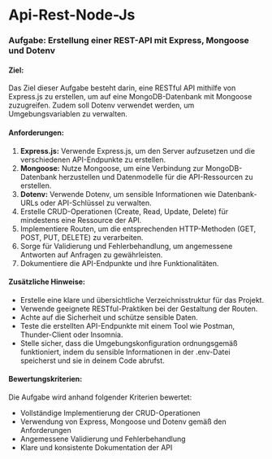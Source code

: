 # Api-Rest-Node-Js
### Aufgabe: Erstellung einer REST-API mit Express, Mongoose und Dotenv

#### Ziel:
Das Ziel dieser Aufgabe besteht darin, eine RESTful API mithilfe von Express.js zu erstellen, um auf eine MongoDB-Datenbank mit Mongoose zuzugreifen. Zudem soll Dotenv verwendet werden, um Umgebungsvariablen zu verwalten.

#### Anforderungen:

1. **Express.js:** Verwende Express.js, um den Server aufzusetzen und die verschiedenen API-Endpunkte zu erstellen.
2. **Mongoose:** Nutze Mongoose, um eine Verbindung zur MongoDB-Datenbank herzustellen und Datenmodelle für die API-Ressourcen zu erstellen.
3. **Dotenv:** Verwende Dotenv, um sensible Informationen wie Datenbank-URLs oder API-Schlüssel zu verwalten.
4. Erstelle CRUD-Operationen (Create, Read, Update, Delete) für mindestens eine Ressource der API.
5. Implementiere Routen, um die entsprechenden HTTP-Methoden (GET, POST, PUT, DELETE) zu verarbeiten.
6. Sorge für Validierung und Fehlerbehandlung, um angemessene Antworten auf Anfragen zu gewährleisten.
7. Dokumentiere die API-Endpunkte und ihre Funktionalitäten.

#### Zusätzliche Hinweise:
- Erstelle eine klare und übersichtliche Verzeichnisstruktur für das Projekt.
- Verwende geeignete RESTful-Praktiken bei der Gestaltung der Routen.
- Achte auf die Sicherheit und schütze sensible Daten.
- Teste die erstellten API-Endpunkte mit einem Tool wie Postman, Thunder-Client oder Insomnia.
- Stelle sicher, dass die Umgebungskonfiguration ordnungsgemäß funktioniert, indem du sensible Informationen in der .env-Datei speicherst und sie in deinem Code abrufst.

#### Bewertungskriterien:
Die Aufgabe wird anhand folgender Kriterien bewertet:
- Vollständige Implementierung der CRUD-Operationen
- Verwendung von Express, Mongoose und Dotenv gemäß den Anforderungen
- Angemessene Validierung und Fehlerbehandlung
- Klare und konsistente Dokumentation der API
